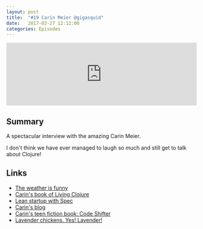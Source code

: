 ```yaml
---
layout: post
title:  "#19 Carin Meier @gigasquid"
date:   2017-03-27 12:12:00
categories: Episodes
---
```


<iframe width="100%" height="166" scrolling="no" frameborder="no" src="https://w.soundcloud.com/player/?url=https%3A//api.soundcloud.com/tracks/314574576&amp;color=%23ff5500&amp;auto_play=false&amp;hide_related=true&amp;show_comments=false&amp;show_user=true&amp;show_reposts=false&amp;show_teaser=true"></iframe>

<br>

## Summary

A spectacular interview with the amazing Carin Meier.

I don't think we have ever managed to laugh so much and still get to talk about Clojure!

## Links

- <a href="https://www.reddit.com/r/funny/comments/24a26n/what_the_weather_channel_has_become/"
     target="_blank">The weather is funny</a>
- <a href="http://shop.oreilly.com/product/0636920034292.do" target="_blank">Carin's book of Living Clojure</a>
- <a href="http://blog.cognitect.com/blog/2017/3/24/3xeif9bxaom78qyzwssgwz1leuorh4"
     target="_blank">Lean startup with Spec</a>
- <a href="http://gigasquidsoftware.com" target="_blank">Carin's blog</a>
- <a href="https://leanpub.com/codeshifter" target="_blank">Carin's teen fiction book: Code Shifter</a>
- <a href="https://www.meyerhatchery.com/productinfo.a5w?prodID=LAOS"
     target="_blank">Lavender chickens. Yes! Lavender!</a>


